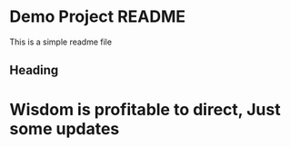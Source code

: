 # Demo Project README

This is a simple readme file


## Heading 
# Wisdom is profitable to direct, Just some updates
